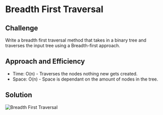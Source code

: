 # Breadth First Traversal

## Challenge 

Write a breadth first traversal method that takes in a binary tree and traverses the input tree using a Breadth-first approach.

## Approach and Efficiency

- Time: O(n) - Traverses the nodes nothing new gets created.
- Space: O(n) - Space is dependant on the amount of nodes in the tree.

## Solution
![Breadth First Traversal]()
